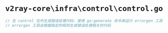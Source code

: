 # `v2ray-core\infra\control\control.go`

```go
// 在 control 包中生成错误处理代码，使用 go:generate 命令来运行 errorgen 工具
// errorgen 工具会根据指定的规则生成错误处理相关的代码
```
